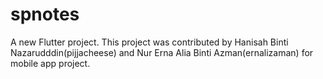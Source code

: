 # spnotes

A new Flutter project. This project was contributed by Hanisah Binti Nazarudddin(pijjacheese) and Nur Erna Alia Binti Azman(ernalizaman) for mobile app project. 


